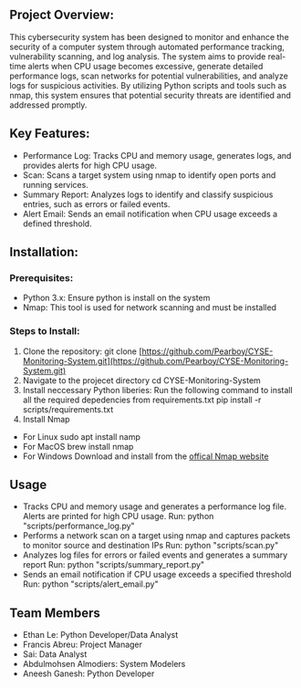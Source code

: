 ## Project Overview: 
This cybersecurity system has been designed to monitor and enhance the security of a computer system through automated performance tracking, vulnerability scanning, and log analysis. The system aims to provide real-time alerts when CPU usage becomes excessive, generate detailed performance logs, scan networks for potential vulnerabilities, and analyze logs for suspicious activities. By utilizing Python scripts and tools such as nmap, this system ensures that potential security threats are identified and addressed promptly.

## Key Features: 
- Performance Log: Tracks CPU and memory usage, generates logs, and provides alerts for high CPU usage.
- Scan: Scans a target system using nmap to identify open ports and running services.
- Summary Report: Analyzes logs to identify and classify suspicious entries, such as errors or failed events.
- Alert Email: Sends an email notification when CPU usage exceeds a defined threshold.

## Installation: 
### Prerequisites:
- Python 3.x: Ensure python is install on the system
- Nmap: This tool is used for network scanning and must be installed

### Steps to Install:
1. Clone the repository:
    git clone [https://github.com/Pearboy/CYSE-Monitoring-System.git](https://github.com/Pearboy/CYSE-Monitoring-System.git)
2. Navigate to the projecet directory
    cd CYSE-Monitoring-System
3. Install neccessary Python liberies: Run the following command to install all the required depedencies from requirements.txt
    pip install -r scripts/requirements.txt
4. Install Nmap
- For Linux
    sudo apt install namp
- For MacOS
    brew install nmap
- For Windows
    Download and install from the [offical Nmap website](https://nmap.org/download.html#windows)

## Usage

- Tracks CPU and memory usage and generates a performance log file. Alerts are printed for high CPU usage.
    Run: python "scripts/performance_log.py"
- Performs a network scan on a target using nmap and captures packets to monitor source and destination IPs
    Run: python "scripts/scan.py"
- Analyzes log files for errors or failed events and generates a summary report
    Run: python "scripts/summary_report.py"
- Sends an email notification if CPU usage exceeds a specified threshold
    Run: python "scripts/alert_email.py"

## Team Members 
- Ethan Le: Python Developer/Data Analyst
- Francis Abreu: Project Manager
- Sai: Data Analyst
- Abdulmohsen Almodiers: System Modelers
- Aneesh Ganesh: Python Developer
